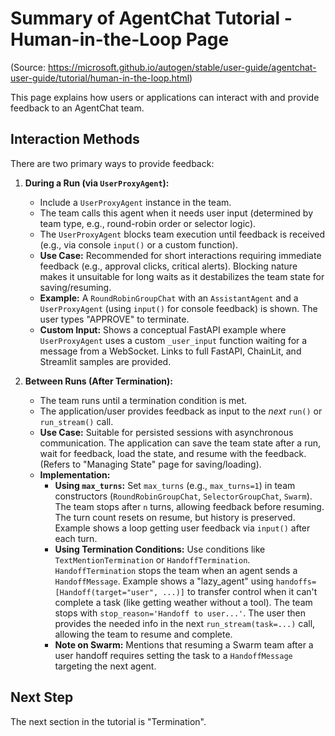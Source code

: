# Summary of AgentChat Tutorial - Human-in-the-Loop Page

(Source: https://microsoft.github.io/autogen/stable/user-guide/agentchat-user-guide/tutorial/human-in-the-loop.html)

This page explains how users or applications can interact with and provide feedback to an AgentChat team.

## Interaction Methods

There are two primary ways to provide feedback:

1.  **During a Run (via `UserProxyAgent`):**
    *   Include a `UserProxyAgent` instance in the team.
    *   The team calls this agent when it needs user input (determined by team type, e.g., round-robin order or selector logic).
    *   The `UserProxyAgent` blocks team execution until feedback is received (e.g., via console `input()` or a custom function).
    *   **Use Case:** Recommended for short interactions requiring immediate feedback (e.g., approval clicks, critical alerts). Blocking nature makes it unsuitable for long waits as it destabilizes the team state for saving/resuming.
    *   **Example:** A `RoundRobinGroupChat` with an `AssistantAgent` and a `UserProxyAgent` (using `input()` for console feedback) is shown. The user types "APPROVE" to terminate.
    *   **Custom Input:** Shows a conceptual FastAPI example where `UserProxyAgent` uses a custom `_user_input` function waiting for a message from a WebSocket. Links to full FastAPI, ChainLit, and Streamlit samples are provided.

2.  **Between Runs (After Termination):**
    *   The team runs until a termination condition is met.
    *   The application/user provides feedback as input to the *next* `run()` or `run_stream()` call.
    *   **Use Case:** Suitable for persisted sessions with asynchronous communication. The application can save the team state after a run, wait for feedback, load the state, and resume with the feedback. (Refers to "Managing State" page for saving/loading).
    *   **Implementation:**
        *   **Using `max_turns`:** Set `max_turns` (e.g., `max_turns=1`) in team constructors (`RoundRobinGroupChat`, `SelectorGroupChat`, `Swarm`). The team stops after `n` turns, allowing feedback before resuming. The turn count resets on resume, but history is preserved. Example shows a loop getting user feedback via `input()` after each turn.
        *   **Using Termination Conditions:** Use conditions like `TextMentionTermination` or `HandoffTermination`. `HandoffTermination` stops the team when an agent sends a `HandoffMessage`. Example shows a "lazy_agent" using `handoffs=[Handoff(target="user", ...)]` to transfer control when it can't complete a task (like getting weather without a tool). The team stops with `stop_reason='Handoff to user...'`. The user then provides the needed info in the next `run_stream(task=...)` call, allowing the team to resume and complete.
        *   **Note on Swarm:** Mentions that resuming a Swarm team after a user handoff requires setting the task to a `HandoffMessage` targeting the next agent.

## Next Step

The next section in the tutorial is "Termination".
